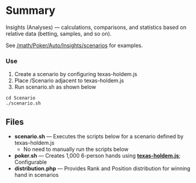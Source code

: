 # Summary

Insights (Analyses) — calculations, comparisons, and statistics based on relative data (betting, samples, and so on). 

See [/math/Poker/Auto/Insights/scenarios](https://github.com/wrightben/math/tree/master/Poker/Auto/Insights) for examples. 

### Use

1. Create a scenario by configuring texas-holdem.js
2. Place /Scenario adjacent to texas-holdem.js
3. Run scenario.sh as shown below

```
cd Scenario
./scenario.sh
```

## Files

- **scenario.sh** — Executes the scripts below for a scenario defined by texas-holdem.js
	- No need to manually run the scripts below
- **poker.sh** — Creates 1,000 6-person hands using **[texas-holdem.js](https://github.com/wrightben/texas-holdem)**; Configurable
- **distribution.php** — Provides Rank and Position distribution for winning hand in scenarios
